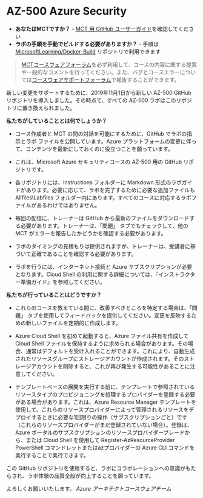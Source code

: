 ﻿# AZ-500 Azure Security

- **あなたはMCTですか？** - [MCT 用 GitHub ユーザーガイド](https://microsoftlearning.github.io/MCT-User-Guide/)を確認してください
- **ラボの手順を手動でビルドする必要がありますか？** - 手順は[MicrosoftLearning/Docker-Build](https://github.com/MicrosoftLearning/Docker-Build) リポジトリで利用できます

> [MCTコースウェアフォーラム](https://www.microsoft.com/en-us/learning/mct-central.aspx)を必ず利用して、コースの内容に関する提案や一般的なコメントを行ってください。また、バグとコースエラーについては[コースウェアサポートフォーラム](https://trainingsupport.microsoft.com/ja-jp)で報告することができます。
 
新しい変更をサポートするために、2019年11月1日から新しい AZ-500 GitHub リポジトリを導入しました。その時点で、すべての AZ-500 ラボはこのリポジトリに置き換えられました。

**私たちがしていることとは何でしょうか？**

*	コース作成者と MCT の間の対話を可能にするために、GitHub でラボの指示とラボ ファイルを公開しています。Azure プラットフォームの変更に伴って、コンテンツを最新にしておくのに役立つことを願っています。

*	これは、Microsoft Azure セキュリティコースの AZ-500 用の GitHub リポジトリです。 

*	各リポジトリには、Instructions フォルダーに Markdown 形式のラボガイドがあります。必要に応じて、ラボを完了するために必要な追加ファイルも Allfiles\Labfiles フォルダー内にあります。すべてのコースに対応するラボファイルがあるわけではありません。 

*	毎回の配信に、トレーナーは GitHub から最新のファイルをダウンロードする必要があります。トレーナーは、「問題」 タブでもチェックして、他の MCT がエラーを報告したかどうかを確認する必要があります。  

*	ラボのタイミングの見積もりは提供されますが、トレーナーは、受講者に基づいて正確であることを確認する必要があります。

*	ラボを行うには、インターネット接続と Azure サブスクリプションが必要となります。Cloud Shell の利用に関する詳細については、『インストラクター準備ガイド』を参照してください。 

**私たちが行っていることはどうですか？**

*	これらのコースを教えている間に、改善すべきところを特定する場合は、「問題」 タブを使用してフィードバックを提供してください。変更を反映するための新しいファイルを定期的に作成します。 


* Azure Cloud Shell を初めて起動すると、Azure ファイル共有を作成して Cloud Shell ファイルを保持するように求められる場合があります。その場合、通常はデフォルトを受け入れることができます。これにより、自動生成されたリソースグループにストレージアカウントが作成されます。そのストレージアカウントを削除すると、これが再び発生する可能性があることに注意してください。

* テンプレートベースの展開を実行する前に、テンプレートで参照されているリソースタイプのプロビジョニングを処理するプロバイダーを登録する必要がある場合があります。これは、Azure Resource Manager テンプレートを使用して、これらのリソースプロバイダーによって管理されるリソースをデプロイするときに必要な1回限りの操作（サブスクリプションごと）です（これらのリソースプロバイダーがまだ登録されていない場合）。登録は、Azure ポータルのサブスクリプションのリソースプロバイダーブレードから、または Cloud Shell を使用して Register-AzResourceProvider PowerShell コマンドレットまたはazプロバイダーの Azure CLI コマンドを実行することで実行できます。

この GitHub リポジトリを使用すると、ラボにコラボレーションへの意識がもたらされ、ラボ体験の品質全般が向上することを願っています。 

よろしくお願いいたします。
*Azure アーキテクトコースウェアチーム*